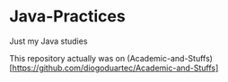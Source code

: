 # Java-Practices
Just my Java studies

This repository actually was on (Academic-and-Stuffs)[https://github.com/diogoduartec/Academic-and-Stuffs]
